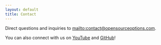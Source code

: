 ```yaml
---
layout: default
title: Contact
---
```

Direct questions and inquiries to <mailto:contact@opensourceoptions.com>.

You can also connect with us on
[YouTube](https://youtube.com/c/KonradHafen)
and
[GitHub](https://github.com/opensourceoptions)!